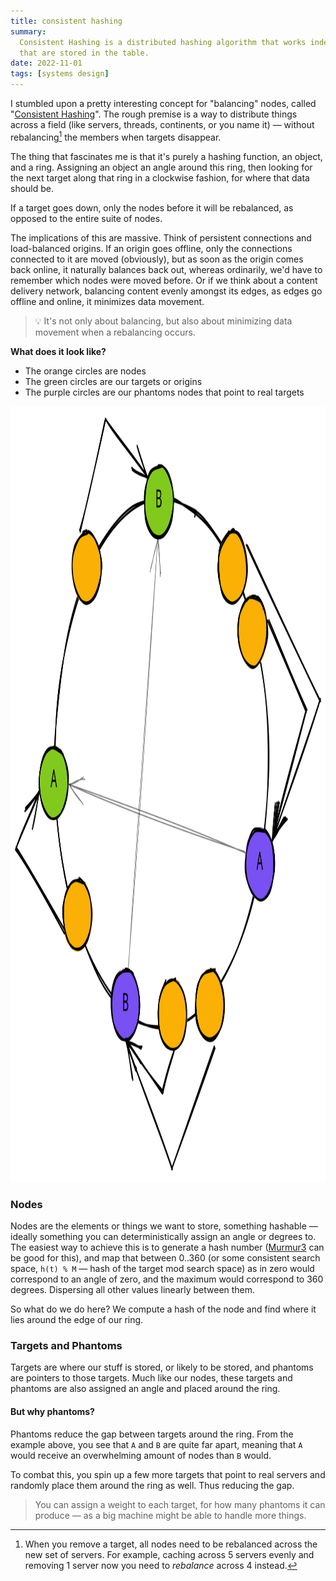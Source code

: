 ```yaml
---
title: consistent hashing
summary:
  Consistent Hashing is a distributed hashing algorithm that works independently from the number of servers or objects
  that are stored in the table.
date: 2022-11-01
tags: [systems design]
---
```


I stumbled upon a pretty interesting concept for "balancing" nodes, called
"[Consistent Hashing](https://en.wikipedia.org/wiki/Consistent_hashing)". The rough premise is a way to distribute
things across a field (like servers, threads, continents, or you name it) — without rebalancing[^1] the members when
targets disappear.

[^1]:
    When you remove a target, all nodes need to be rebalanced across the new set of servers. For example, caching across
    5 servers evenly and removing 1 server now you need to _rebalance_ across 4 instead.

The thing that fascinates me is that it's purely a hashing function, an object, and a ring. Assigning an object an angle
around this ring, then looking for the next target along that ring in a clockwise fashion, for where that data should
be.

If a target goes down, only the nodes before it will be rebalanced, as opposed to the entire suite of nodes.

The implications of this are massive. Think of persistent connections and load-balanced origins. If an origin goes
offline, only the connections connected to it are moved (obviously), but as soon as the origin comes back online, it
naturally balances back out, whereas ordinarily, we'd have to remember which nodes were moved before. Or if we think
about a content delivery network, balancing content evenly amongst its edges, as edges go offline and online, it
minimizes data movement.

> 💡 It's not only about balancing, but also about minimizing data movement when a rebalancing occurs.

**What does it look like?**

- The orange circles are nodes
- The green circles are our targets or origins
- The purple circles are our phantoms nodes that point to real targets

<img src="image1.svg" width="1247.9982082005768" height="1241.1038977205753">

### Nodes

Nodes are the elements or things we want to store, something hashable — ideally something you can deterministically
assign an angle or degrees to. The easiest way to achieve this is to generate a hash number
([Murmur3](https://github.com/aappleby/smhasher/blob/master/src/MurmurHash3.cpp) can be good for this), and map that
between 0..360 (or some consistent search space, `h(t) % M` — hash of the target mod search space) as in zero would
correspond to an angle of zero, and the maximum would correspond to 360 degrees. Dispersing all other values linearly
between them.

So what do we do here? We compute a hash of the node and find where it lies around the edge of our ring.

### Targets and Phantoms

Targets are where our stuff is stored, or likely to be stored, and phantoms are pointers to those targets. Much like our
nodes, these targets and phantoms are also assigned an angle and placed around the ring.

#### But why phantoms?

Phantoms reduce the gap between targets around the ring. From the example above, you see that `A` and `B` are quite far
apart, meaning that `A` would receive an overwhelming amount of nodes than `B` would.

To combat this, you spin up a few more targets that point to real servers and randomly place them around the ring as
well. Thus reducing the gap.

> You can assign a weight to each target, for how many phantoms it can produce — as a big machine might be able to
> handle more things.
